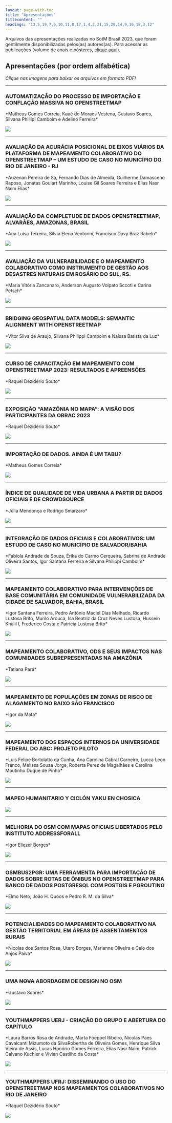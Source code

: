 ```yaml
---
layout: page-with-toc
title: "Apresentações"
titlecontent: ""
headings: "13,5,19,7,6,10,11,8,17,1,4,2,21,15,20,14,9,16,18,3,12"
---
```

<!--
<style>
  body {
    counter-reset: poster-submission;
  }
  h2::before {

    font-weight: bold;
  }
  #toc li a {
    padding-top: 4px;
    padding-bottom: 4px;
  }
  -->


Arquivos das apresentações realizadas no SotM Brasil 2023, que foram gentilmente disponibilizadas pelos(as) autores(as). Para acessar as publicações (volume de anais e pôsteres, <a href="https://sotm-br.github.io/2023/posters/" target="_blank">clique aqui</a>).

## Apresentações (por ordem alfabética)
*Clique nas imagens para baixar os arquivos em formato PDF!*
<hr>

<!-- apresentacoes ordenadas alfabeticamente de A a Z -->
<!-- lista atualizada em 27 out 2023 aguardando os demais que porventura enviarem -->

<h3 id="13">AUTOMATIZAÇÃO DO PROCESSO DE IMPORTAÇÃO E CONFLAÇÃO MASSIVA NO OPENSTREETMAP</h3>
*Matheus Gomes Correia, Kauê de Moraes Vestena, Gustavo Soares, Silvana Phillipi Camboim e Adelino Ferreira*

[<img src="https://sotm-br.github.io/2023/presentations/thumbnails/ap13.jpg" style="max-height:300px; max-width:300px;">](https://sotm-br.github.io/2023/presentations/pdf/ap13_sotmbr2023.pdf)

<hr>

<h3 id="5">AVALIAÇÃO DA ACURÁCIA POSICIONAL DE EIXOS VIÁRIOS DA PLATAFORMA DE MAPEAMENTO COLABORATIVO DO OPENSTREETMAP – UM ESTUDO DE CASO NO MUNICÍPIO DO RIO DE JANEIRO - RJ</h3>
*Auzenan Pereira de Sá, Fernando Dias de Almeida, Guilherme Damasceno Raposo, Jonatas Goulart Marinho, Louise Gil Soares Ferreira e Elias Nasr Naim Elias*

[<img src="https://sotm-br.github.io/2023/presentations/thumbnails/ap5.jpg" style="max-height:300px; max-width:300px;">](https://sotm-br.github.io/2023/presentations/pdf/ap5_sotmbr2023.pdf)

<hr>

<h3 id="19">AVALIAÇÃO DA COMPLETUDE DE DADOS OPENSTREETMAP, ALVARÃES, AMAZONAS, BRASIL</h3>
*Ana Luísa Teixeira, Silvia Elena Ventorini, Francisco Davy Braz Rabelo*

[<img src="https://sotm-br.github.io/2023/presentations/thumbnails/ap19.jpg" style="max-height:300px; max-width:300px;">](https://sotm-br.github.io/2023/presentations/pdf/ap19_sotmbr2023.pdf)

<hr>


<h3 id="7">AVALIAÇÃO DA VULNERABILIDADE E O MAPEAMENTO COLABORATIVO COMO INSTRUMENTO DE GESTÃO AOS DESASTRES NATURAIS EM ROSÁRIO DO SUL, RS.</h3>
*Maria Vitória Zancanaro, Anderson Augusto Volpato Sccoti e Carina Petsch*

[<img src="https://sotm-br.github.io/2023/presentations/thumbnails/ap7.jpg" style="max-height:300px; max-width:300px;">](https://sotm-br.github.io/2023/presentations/pdf/ap7_sotmbr2023.pdf)

<hr>


<h3 id="6">BRIDGING GEOSPATIAL DATA MODELS: SEMANTIC ALIGNMENT WITH OPENSTREETMAP</h3>
*Vitor Silva de Araujo, Silvana Philippi Camboim e Naíssa Batista da Luz*

[<img src="https://sotm-br.github.io/2023/presentations/thumbnails/ap6.jpg" style="max-height:300px; max-width:300px;">](https://sotm-br.github.io/2023/presentations/pdf/ap6_sotmbr2023.pdf)

<hr>


<h3 id="10">CURSO DE CAPACITAÇÃO EM MAPEAMENTO COM OPENSTREETMAP 2023: RESULTADOS E APREENSÕES</h3>
*Raquel Dezidério Souto*

[<img src="https://sotm-br.github.io/2023/presentations/thumbnails/ap10.jpg" style="max-height:300px; max-width:300px;">](https://sotm-br.github.io/2023/presentations/pdf/ap10_sotmbr2023.pdf)

<hr>


<h3 id="11">EXPOSIÇÃO “AMAZÔNIA NO MAPA”: A VISÃO DOS PARTICIPANTES DA OBRAC 2023</h3>
*Raquel Dezidério Souto*

[<img src="https://sotm-br.github.io/2023/presentations/thumbnails/ap11.jpg" style="max-height:300px; max-width:300px;">](https://sotm-br.github.io/2023/presentations/pdf/ap11_sotmbr2023.pdf)

<hr>


<h3 id="8">IMPORTAÇÃO DE DADOS. AINDA É UM TABU?</h3>
*Matheus Gomes Correia*

[<img src="https://sotm-br.github.io/2023/presentations/thumbnails/ap8.jpg" style="max-height:300px; max-width:300px;">](https://sotm-br.github.io/2023/presentations/pdf/ap8_sotmbr2023.pdf)

<hr>


<h3 id="17">ÍNDICE DE QUALIDADE DE VIDA URBANA A PARTIR DE DADOS OFICIAIS E DE CROWDSOURCE</h3>
*Júlia Mendonça e Rodrigo Smarzaro*

[<img src="https://sotm-br.github.io/2023/presentations/thumbnails/ap17.jpg" style="max-height:300px; max-width:300px;">](https://sotm-br.github.io/2023/presentations/pdf/ap17_sotmbr2023.pdf)

<hr>


<h3 id="1">INTEGRAÇÃO DE DADOS OFICIAIS E COLABORATIVOS: UM ESTUDO DE CASO NO MUNICÍPIO DE SALVADOR/BAHIA</h3>
*Fabíola Andrade de Souza, Érika do Carmo Cerqueira, Sabrina de Andrade Oliveira Santos, Igor Santana Ferreira e Silvana Philippi Camboim*

[<img src="https://sotm-br.github.io/2023/presentations/thumbnails/ap1.jpg" style="max-height:50%; max-width:50%;">](https://sotm-br.github.io/2023/presentations/pdf/ap1_sotmbr2023.pdf)

<hr>


<h3 id="4">MAPEAMENTO COLABORATIVO PARA INTERVENÇÕES DE BASE COMUNITÁRIA EM COMUNIDADE VULNERABILIZADA DA CIDADE DE SALVADOR, BAHIA, BRASIL</h3>
*Igor Santana Ferreira, Pedro Antônio Maciel Dias Melhado, Ricardo Lustosa Brito, Murilo Arouca, Isa Beatriz da Cruz Neves Lustosa, Hussein Khalil l, Frederico Costa e Patrícia Lustosa Brito*

[<img src="https://sotm-br.github.io/2023/presentations/thumbnails/ap4.jpg" style="max-height:300px; max-width:300px;">](https://sotm-br.github.io/2023/presentations/pdf/ap4_sotmbr2023.pdf)

<hr>


<h3 id="2">MAPEAMENTO COLABORATIVO, ODS E SEUS IMPACTOS NAS COMUNIDADES SUBREPRESENTADAS NA AMAZÔNIA</h3>
*Tatiana Pará*

[<img src="https://sotm-br.github.io/2023/presentations/thumbnails/ap2.jpg" style="max-height:300px; max-width:300px;">](https://sotm-br.github.io/2023/presentations/pdf/ap2_sotmbr2023.pdf)

<hr>


<h3 id="21">MAPEAMENTO DE POPULAÇÕES EM ZONAS DE RISCO DE ALAGAMENTO NO BAIXO SÃO FRANCISCO</h3>
*Igor da Mata*

[<img src="https://sotm-br.github.io/2023/presentations/thumbnails/ap21.jpg" style="max-height:300px; max-width:300px;">](https://sotm-br.github.io/2023/presentations/pdf/ap21_sotmbr2023.pdf)

<hr>


<h3 id="15">MAPEAMENTO DOS ESPAÇOS INTERNOS DA UNIVERSIDADE FEDERAL DO ABC: PROJETO PILOTO</h3>
*Luis Felipe Bortolatto da Cunha, Ana Carolina Cabral Carneiro, Lucca Leon Franco, Melissa Souza Jorge, Roberta Perez de Magalhães e Carolina Moutinho Duque de Pinho*

[<img src="https://sotm-br.github.io/2023/presentations/thumbnails/ap15.jpg" style="max-height:300px; max-width:300px;">](https://sotm-br.github.io/2023/presentations/pdf/ap15_sotmbr2023.pdf)

<hr>

<h3 id="20">MAPEO HUMANITARIO Y  CICLÓN YAKU EN CHOSICA</h3>

[<img src="https://sotm-br.github.io/2023/presentations/thumbnails/ap20.jpg" style="max-height:300px; max-width:300px;">](https://sotm-br.github.io/2023/presentations/pdf/ap20_sotmbr2023.pdf)

<hr>

<h3 id="14">MELHORIA DO OSM COM MAPAS OFICIAIS LIBERTADOS PELO INSTITUTO ADDRESSFORALL</h3>
*Igor Eliezer Borges*

[<img src="https://sotm-br.github.io/2023/presentations/thumbnails/ap14.jpg" style="max-height:300px; max-width:300px;">](https://sotm-br.github.io/2023/presentations/pdf/ap14_sotmbr2023.pdf)

<hr>


<h3 id="9">OSMBUS2PGR: UMA FERRAMENTA PARA IMPORTAÇÃO DE DADOS SOBRE ROTAS DE ÔNIBUS NO OPENSTREETMAP PARA BANCO DE DADOS POSTGRESQL COM POSTGIS E PGROUTING</h3>
*Elmo Neto, João H. Quoos e Pedro R. M. da Silva*

[<img src="https://sotm-br.github.io/2023/presentations/thumbnails/ap9.jpg" style="max-height:300px; max-width:300px;">](https://sotm-br.github.io/2023/presentations/pdf/ap9_sotmbr2023.pdf)

<hr>


<h3 id="16">POTENCIALIDADES DO MAPEAMENTO COLABORATIVO NA GESTÃO TERRITORIAL EM ÁREAS DE ASSENTAMENTOS RURAIS</h3>
*Nicolas dos Santos Rosa, Utaro Borges, Marianne Oliveira e Caio dos Anjos Paiva*

[<img src="https://sotm-br.github.io/2023/presentations/thumbnails/ap16.jpg" style="max-height:300px; max-width:300px;">](https://sotm-br.github.io/2023/presentations/pdf/ap16_sotmbr2023.pdf)

<hr>


<h3 id="18">UMA <s>NOVA</s> ABORDAGEM DE DESIGN NO OSM</h3>
*Gustavo Soares*

[<img src="https://sotm-br.github.io/2023/presentations/thumbnails/ap18.jpg" style="max-height:300px; max-width:300px;">](https://sotm-br.github.io/2023/presentations/pdf/ap18_sotmbr2023.pdf)

<hr>


<h3 id="3">YOUTHMAPPERS UERJ - CRIAÇÃO DO GRUPO E ABERTURA DO CAPÍTULO</h3>
*Laura Barros Rosa de Andrade, Marta Foeppel Ribeiro, Nicolas Paes Cavalcanti Mizumoto da SilvaRobertha de Oliveira Gomes, Henrique Silva Vieira de Assis, Lucas Honório Gomes Ferreira, Elias Nasr Naim, Patrick Calvano Kuchler e Vivian Castilho da Costa*

[<img src="https://sotm-br.github.io/2023/presentations/thumbnails/ap3.jpg" style="max-height:300px; max-width:300px;">](https://sotm-br.github.io/2023/presentations/pdf/ap3_sotmbr2023.pdf)

<hr>


<h3 id="12">YOUTHMAPPERS UFRJ: DISSEMINANDO O USO DO OPENSTREETMAP NOS MAPEAMENTOS COLABORATIVOS NO RIO DE JANEIRO</h3>
*Raquel Dezidério Souto*

[<img src="https://sotm-br.github.io/2023/presentations/thumbnails/ap12.jpg" style="max-height:300px; max-width:300px;">](https://sotm-br.github.io/2023/presentations/pdf/ap12_sotmbr2023.pdf)

